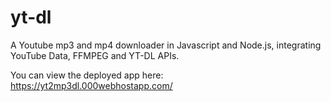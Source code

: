 # yt-dl
A Youtube mp3 and mp4 downloader in Javascript and Node.js, integrating YouTube Data, FFMPEG and YT-DL APIs.

You can view the deployed app here: https://yt2mp3dl.000webhostapp.com/
